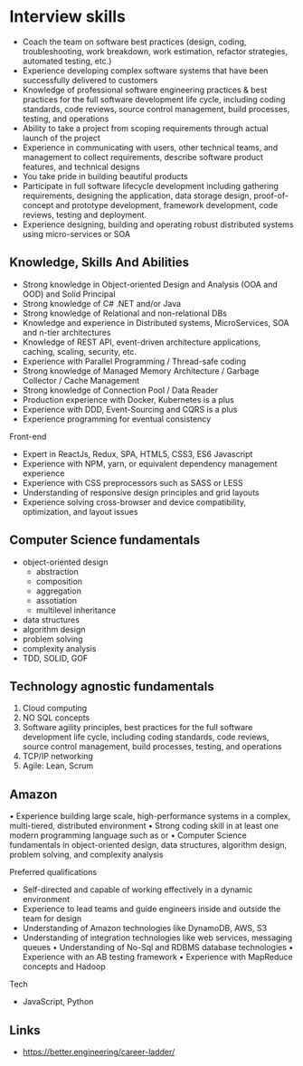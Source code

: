 # Interview skills

* Coach the team on software best practices (design, coding, troubleshooting, work breakdown, work estimation, refactor strategies, automated testing, etc.)
* Experience developing complex software systems that have been successfully delivered to customers
* Knowledge of professional software engineering practices & best practices for the full software development life cycle, including coding standards, code reviews, source control management, build processes, testing, and operations
* Ability to take a project from scoping requirements through actual launch of the project
* Experience in communicating with users, other technical teams, and management to collect requirements, describe software product features, and technical designs
* You take pride in building beautiful products
* Participate in full software lifecycle development including gathering requirements, designing the application, data storage design, proof-of-concept and prototype development, framework development, code reviews, testing and deployment.
* Experience designing, building and operating robust distributed systems using micro-services or SOA

## Knowledge, Skills And Abilities

* Strong knowledge in Object-oriented Design and Analysis (OOA and OOD) and Solid Principal
* Strong knowledge of C# .NET and/or Java
* Strong knowledge of Relational and non-relational DBs
* Knowledge and experience in Distributed systems, MicroServices, SOA and n-tier architectures
* Knowledge of REST API, event-driven architecture applications, caching, scaling, security, etc.
* Experience with Parallel Programming / Thread-safe coding
* Strong knowledge of Managed Memory Architecture / Garbage Collector / Cache Management
* Strong knowledge of Connection Pool / Data Reader
* Production experience with Docker, Kubernetes is a plus
* Experience with DDD, Event-Sourcing and CQRS is a plus
* Experience programming for eventual consistency

Front-end

* Expert in ReactJs, Redux, SPA, HTML5, CSS3, ES6 Javascript
* Experience with NPM, yarn, or equivalent dependency management experience
* Experience with CSS preprocessors such as SASS or LESS
* Understanding of responsive design principles and grid layouts
* Experience solving cross-browser and device compatibility, optimization, and layout issues

## Computer Science fundamentals

* object-oriented design
    * abstraction
    * composition
    * aggregation
    * assotiation
    * multilevel inheritance
* data structures
* algorithm design
* problem solving
* complexity analysis
* TDD, SOLID, GOF

## Technology agnostic fundamentals

1. Cloud computing
1. NO SQL concepts
1. Software agility principles, best practices for the full software development life cycle, including coding standards, code reviews, source control management, build processes, testing, and operations
1. TCP/IP networking
1. Agile: Lean, Scrum

## Amazon

• Experience building large scale, high-performance systems in a complex, multi-tiered, distributed environment
• Strong coding skill in at least one modern programming language such as or
• Computer Science fundamentals in object-oriented design, data structures, algorithm design, problem solving, and complexity analysis

Preferred qualifications

* Self-directed and capable of working effectively in a dynamic environment
* Experience to lead teams and guide engineers inside and outside the team for design
* Understanding of Amazon technologies like DynamoDB, AWS, S3
* Understanding of integration technologies like web services, messaging queues
• Understanding of No-Sql and RDBMS database technologies
• Experience with an AB testing framework
• Experience with MapReduce concepts and Hadoop

Tech

* JavaScript, Python

## Links

* https://better.engineering/career-ladder/

